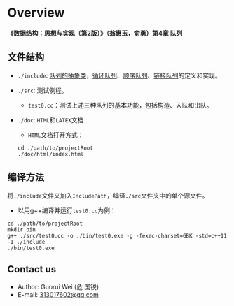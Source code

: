 # Overview

**__《数据结构：思想与实现（第2版）》（翁惠玉，俞勇）第4章 队列__**

## 文件结构

* `./include`: [队列的抽象类](./include/Queue.h)，[循环队列](./include/seqQueue.hh)、[顺序队列](./include/vecQueue.hh)、[链接队列](./include/linkQueue.h)的定义和实现。
* `./src`: 测试例程。
  * `test0.cc`：测试上述三种队列的基本功能，包括构造、入队和出队。
* `./doc`: `HTML`和`LATEX`文档
  * `HTML`文档打开方式：
  
  ```
  cd ./path/to/projectRoot
  ./doc/html/index.html
  ```

## 编译方法

将`./include`文件夹加入`IncludePath`，编译`./src`文件夹中的单个源文件。

* 以用g++编译并运行`test0.cc`为例：

```
cd ./path/to/projectRoot
mkdir bin
g++ ./src/test0.cc -o ./bin/test0.exe -g -fexec-charset=GBK -std=c++11 -I ./include
./bin/test0.exe
```

## Contact us

* Author: Guorui Wei (危 国锐)
* E-mail: 313017602@qq.com
